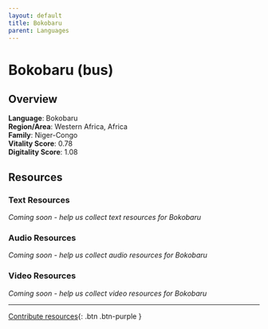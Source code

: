 ```yaml
---
layout: default
title: Bokobaru
parent: Languages
---
```


# Bokobaru (bus)

## Overview

**Language**: Bokobaru  
**Region/Area**: Western Africa, Africa  
**Family**: Niger-Congo  
**Vitality Score**: 0.78  
**Digitality Score**: 1.08  

## Resources

### Text Resources
*Coming soon - help us collect text resources for Bokobaru*

### Audio Resources
*Coming soon - help us collect audio resources for Bokobaru*

### Video Resources
*Coming soon - help us collect video resources for Bokobaru*

---

[Contribute resources](https://fairtrain.github.io/){: .btn .btn-purple }
